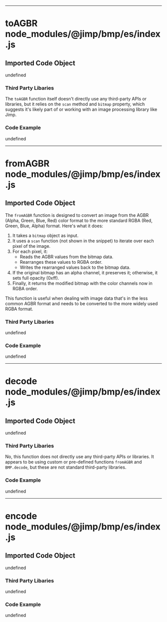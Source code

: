 

  
---
# toAGBR node_modules/@jimp/bmp/es/index.js
## Imported Code Object
undefined

### Third Party Libaries

The `toAGBR` function itself doesn't directly use any third-party APIs or libraries, but it relies on the `scan` method and `bitmap` property, which suggests it's likely part of or working with an image processing library like Jimp.

### Code Example

undefined

---
# fromAGBR node_modules/@jimp/bmp/es/index.js
## Imported Code Object
The `fromAGBR` function is designed to convert an image from the AGBR (Alpha, Green, Blue, Red) color format to the more standard RGBA (Red, Green, Blue, Alpha) format. Here's what it does:

1. It takes a `bitmap` object as input.
2. It uses a `scan` function (not shown in the snippet) to iterate over each pixel of the image.
3. For each pixel, it:
   - Reads the AGBR values from the bitmap data.
   - Rearranges these values to RGBA order.
   - Writes the rearranged values back to the bitmap data.
4. If the original bitmap has an alpha channel, it preserves it; otherwise, it sets full opacity (0xff).
5. Finally, it returns the modified bitmap with the color channels now in RGBA order.

This function is useful when dealing with image data that's in the less common AGBR format and needs to be converted to the more widely used RGBA format.

### Third Party Libaries

undefined

### Code Example

undefined

---
# decode node_modules/@jimp/bmp/es/index.js
## Imported Code Object
undefined

### Third Party Libaries

No, this function does not directly use any third-party APIs or libraries. It appears to be using custom or pre-defined functions `fromAGBR` and `BMP.decode`, but these are not standard third-party libraries.

### Code Example

undefined

---
# encode node_modules/@jimp/bmp/es/index.js
## Imported Code Object
undefined

### Third Party Libaries

undefined

### Code Example

undefined


  